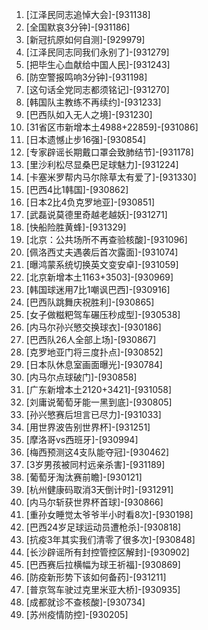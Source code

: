 
1. [江泽民同志追悼大会]-[931138]
1. [全国默哀3分钟]-[931186]
1. [新冠抗原如何自测]-[929979]
1. [江泽民同志同我们永别了]-[931279]
1. [把毕生心血献给中国人民]-[931243]
1. [防空警报鸣响3分钟]-[931198]
1. [这句话全党同志都须铭记]-[931270]
1. [韩国队主教练不再续约]-[931233]
1. [巴西队如入无人之境]-[931230]
1. [31省区市新增本土4988+22859]-[931086]
1. [日本遗憾止步16强]-[930854]
1. [专家辟谣长期戴口罩会致肺结节]-[931178]
1. [里沙利松尽显桑巴足球魅力]-[931224]
1. [卡塞米罗帮内马尔除草太有爱了]-[931330]
1. [巴西4比1韩国]-[930862]
1. [日本2比4负克罗地亚]-[930851]
1. [武磊说莫德里奇越老越妖]-[931271]
1. [快船险胜黄蜂]-[931329]
1. [北京：公共场所不再查验核酸]-[931096]
1. [佩洛西丈夫遇袭后首次露面]-[931074]
1. [曝鸿蒙系统切换英文变安卓]-[931059]
1. [北京新增本土1163+3503]-[930969]
1. [韩国球迷用7比1嘲讽巴西]-[930916]
1. [巴西队跳舞庆祝胜利]-[930865]
1. [女子做糍粑驾车碾压秒成型]-[930538]
1. [内马尔孙兴慜交换球衣]-[930186]
1. [巴西队26人全部上场]-[930867]
1. [克罗地亚门将三度扑点]-[930852]
1. [日本队休息室画面曝光]-[930784]
1. [内马尔点球破门]-[930858]
1. [广东新增本土2120+3421]-[931058]
1. [刘庸说葡萄牙能一黑到底]-[930805]
1. [孙兴慜赛后坦言已尽力]-[931033]
1. [用世界波告别世界杯]-[931251]
1. [摩洛哥vs西班牙]-[930994]
1. [梅西预测这4支队能夺冠]-[930462]
1. [3岁男孩被同村远亲杀害]-[931189]
1. [葡萄牙淘汰赛前瞻]-[930121]
1. [杭州健康码取消3天倒计时]-[931291]
1. [内马尔斩获世界杯首球]-[930866]
1. [重孙女睡觉太爷爷半小时看8次]-[930198]
1. [巴西24岁足球运动员遭枪杀]-[930818]
1. [抗疫3年其实我们清零了很多次]-[930848]
1. [长沙辟谣所有封控管控区解封]-[930902]
1. [巴西赛后拉横幅为球王祈福]-[930869]
1. [防疫新形势下该如何备药]-[931211]
1. [普京驾车驶过克里米亚大桥]-[930935]
1. [成都就诊不查核酸]-[930734]
1. [苏州疫情防控]-[930205]